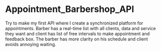 # Appointment_Barbershop_API
Try to make my first API where I create a synchronized platform for appointments. 
Barber has a real-time list with all clients, data and service they want and client has list of free intervals to make appointment and feedback box. 
The barber has more clarity on his schedule and client avoids annoying waiting. 
